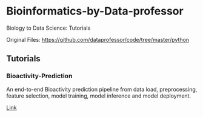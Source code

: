 # Bioinformatics-by-Data-professor

Biology to Data Science: Tutorials

Original Files:
https://github.com/dataprofessor/code/tree/master/python

## Tutorials

### Bioactivity-Prediction

An end-to-end Bioactivity prediction pipeline from data load, preprocessing, feature selection, model training, model inference and model deployment.

[Link](https://github.com/jingwora/Bioinformatics-by-Data-professor/tree/main/Bioactivity-Prediction)


